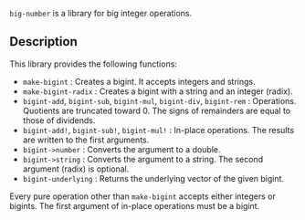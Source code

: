 `big-number` is a library for big integer operations.

## Description
This library provides the following functions:

- `make-bigint` : Creates a bigint. It accepts integers and strings.
- `make-bigint-radix` : Creates a bigint with a string and an integer (radix).
- `bigint-add`, `bigint-sub`, `bigint-mul`, `bigint-div`, `bigint-rem` : Operations. Quotients are truncated toward 0. The signs of remainders are equal to those of dividends.
- `bigint-add!`, `bigint-sub!`, `bigint-mul!` : In-place operations. The results are written to the first arguments.
- `bigint->number` : Converts the argument to a double.
- `bigint->string` : Converts the argument to a string. The second argument (radix) is optional.
- `bigint-underlying` : Returns the underlying vector of the given bigint.

Every pure operation other than `make-bigint` accepts either integers or bigints. The first argument of in-place operations must be a bigint.